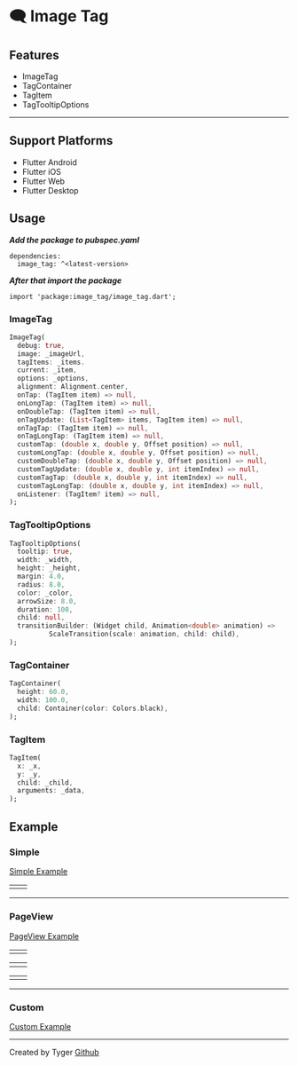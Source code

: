 # 🗨️ Image Tag


## Features
- ImageTag
- TagContainer
- TagItem
- TagTooltipOptions

-----------

## Support Platforms

- Flutter Android
- Flutter iOS
- Flutter Web
- Flutter Desktop



## Usage

**_Add the package to pubspec.yaml_**

```
dependencies:
  image_tag: ^<latest-version>
```

**_After that import the package_**

```
import 'package:image_tag/image_tag.dart';
```

### ImageTag

```dart
ImageTag(
  debug: true,
  image: _imageUrl,
  tagItems: _items.
  current: _item,
  options: _options,
  alignment: Alignment.center,
  onTap: (TagItem item) => null,
  onLongTap: (TagItem item) => null,
  onDoubleTap: (TagItem item) => null,
  onTagUpdate: (List<TagItem> items, TagItem item) => null,
  onTagTap: (TagItem item) => null,
  onTagLongTap: (TagItem item) => null,
  customTap: (double x, double y, Offset position) => null,
  customLongTap: (double x, double y, Offset position) => null,
  customDoubleTap: (double x, double y, Offset position) => null,
  customTagUpdate: (double x, double y, int itemIndex) => null,
  customTagTap: (double x, double y, int itemIndex) => null,
  customTagLongTap: (double x, double y, int itemIndex) => null,
  onListener: (TagItem? item) => null,
);
```

### TagTooltipOptions

```dart
TagTooltipOptions(
  tooltip: true,
  width: _width,
  height: _height,
  margin: 4.0,
  radius: 8.0,
  color: _color,
  arrowSize: 8.0,
  duration: 100,
  child: null,
  transitionBuilder: (Widget child, Animation<double> animation) =>
          ScaleTransition(scale: animation, child: child),
);
```

### TagContainer

```dart
TagContainer(
  height: 60.0,
  width: 100.0,
  child: Container(color: Colors.black),
);
```

### TagItem

```dart
TagItem(
  x: _x,
  y: _y,
  child: _child,
  arguments: _data, 
);
```

## Example



### Simple

[Simple Example](https://github.com/boglbbogl/image_tag/tree/main/example/lib/example/simple)

<table>
  <tr>
    <td><img alt="" src="https://github.com/boglbbogl/image_tag/assets/75574246/85a78204-401f-4e5c-8c89-f716323f5ca8" /></td>
    <td><img alt="" src="https://github.com/boglbbogl/image_tag/assets/75574246/f3594905-6227-4cfb-8c11-754b278bb825" /></td>
  <tr>
</table>

-------------------------

### PageView

[PageView Example](https://github.com/boglbbogl/image_tag/tree/main/example/lib/example/pageview)

<table>
  <tr>
    <td><img alt="" src="https://github.com/boglbbogl/image_tag/assets/75574246/568197e5-d9f2-4210-9911-d1bed9a12138" /></td>
    <td><img alt="" src="https://github.com/boglbbogl/image_tag/assets/75574246/d696763e-ad28-4311-ba38-bc6dd71daab0" /></td>
  <tr>
</table>
<table>
  <tr>
    <td><img alt="" src="https://github.com/boglbbogl/image_tag/assets/75574246/1993ba88-90b0-457d-9116-f21c127da32d" /></td>
    <td><img alt="" src="https://github.com/boglbbogl/image_tag/assets/75574246/a024729b-725c-40b6-a175-2ccd91b64572" /></td>
  <tr>
</table>
<table>
  <tr>
    <td><img alt="" src="https://github.com/boglbbogl/image_tag/assets/75574246/8844ae48-d71d-4753-9591-0e468fa0ded2" /></td>
    <td><img alt="" src="https://github.com/boglbbogl/image_tag/assets/75574246/feb09752-7219-4d90-9859-237472e5d87e" /></td>
  <tr>
</table>

-------------------------

### Custom

[Custom Example](https://github.com/boglbbogl/image_tag/tree/main/example/lib/example/custom)



-------------------------

Created by Tyger [Github](https://github.com/boglbbogl)
